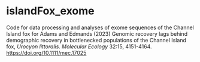 # islandFox_exome
Code for data processing and analyses of exome sequences of the Channel Island fox for Adams and Edmands (2023) Genomic recovery lags behind demographic recovery in bottlenecked populations of the Channel Island fox, _Urocyon littoralis_. _Molecular Ecology_ 32:15, 4151-4164. https://doi.org/10.1111/mec.17025
